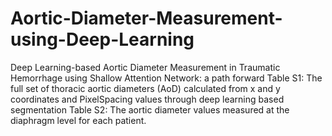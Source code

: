 # Aortic-Diameter-Measurement-using-Deep-Learning

Deep Learning-based Aortic Diameter Measurement in Traumatic Hemorrhage using Shallow Attention Network: a path forward
Table S1: The full set of thoracic aortic diameters (AoD) calculated from x and y coordinates and PixelSpacing values through deep learning based segmentation
Table S2: The aortic diameter values measured at the diaphragm level for each patient.
